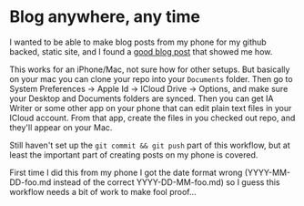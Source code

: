 # Blog anywhere, any time

I wanted to be able to make blog posts from my phone for my github backed, static site, and I found a [good blog post](https://www.freecodecamp.org/news/how-to-write-a-blog-using-gatsby-from-your-phone-e92a99851a04/) that showed me how.

This works for an iPhone/Mac, not sure how for other setups. But basically on your mac you can clone your repo into your `Documents` folder. Then go to System Preferences -> Apple Id -> ICloud Drive -> Options, and make sure your Desktop and Documents folders are synced. Then you can get IA Writer or some other app on your phone that can edit plain text files in your ICloud account. From that app, create the files in you checked out repo, and they'll appear on your Mac.

Still haven't set up the `git commit && git push` part of this workflow, but at least the important part of creating posts on my phone is covered.

First time I did this from my phone I got the date format wrong (YYYY-MM-DD-foo.md instead of the correct YYYY-DD-MM-foo.md) so I guess this workflow needs a bit of work to make fool proof...
